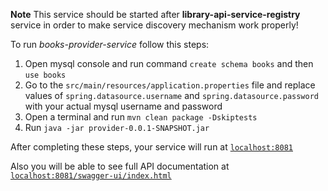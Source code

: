 **Note**
This service should be started after <b>library-api-service-registry</b> service in order to make service discovery mechanism work properly!


To run <i>books-provider-service</i> follow this steps:
1. Open mysql console and run command ```create schema books``` and then ```use books```
2. Go to the ```src/main/resources/application.properties``` file and replace values of ```spring.datasource.username``` and ```spring.datasource.password``` with your actual mysql username and password
3. Open a terminal and run ```mvn clean package -Dskiptests```
4. Run ```java -jar provider-0.0.1-SNAPSHOT.jar```

After completing these steps, your service will run at [```localhost:8081```](http://localhost:8081)

Also you will be able to see full API documentation at [```localhost:8081/swagger-ui/index.html```](http://localhost:8081/swagger-ui/index.html)
